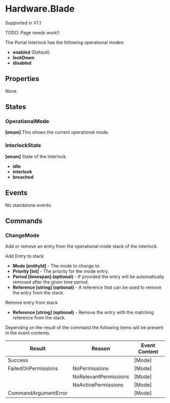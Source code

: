 # Hardware.Blade

Supported in V1.1

TODO: Page needs work!!

The Portal Interlock has the following operational modes:

- **enabled** (Default)
- **lockDown**
- **disabled**

## Properties

None.

## States

### OperationalMode

**[enum]** This shows the current operational mode.

### InterlockState

**[enum]** State of the Interlock.

- **idle**
- **interlock**
- **breached**

## Events

No standalone events.

## Commands

### ChangeMode

Add or remove an entry from the operational mode stack of the interlock.

Add Entry to stack

- **Mode [entityId]** - The mode to change to.
- **Priority [int]** - The priority for the mode entry.
- **Period [timespan] (optional)** - If provided the entry will be automatically
  removed after the given time period.
- **Reference [string] (optional)** - A reference that can be used to remove the
  entry from the stack.

Remove entry from stack

- **Reference [string] (optional)** - Remove the entry with the matching reference
  from the stack.

Depending on the result of the command the following items will be present in the
event contents.

| **Result**           | **Reason**            |   **Event Content** |
|----------------------|-----------------------|---------------------|
| Success              |                       | [Mode]              |
| FailedOnPermissions  | NoPermissions          | [Mode]              |
|                      | NoRelevantPermissions | [Mode]              |
|                      | NoActivePermissions   | [Mode]              |
| CommandArgumentError |                       | [Mode]              |
